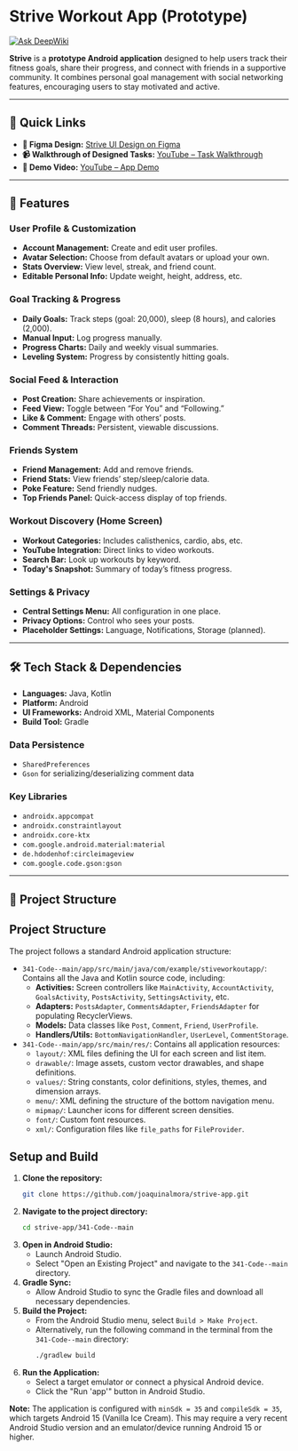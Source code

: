# Strive Workout App (Prototype)
[![Ask DeepWiki](https://devin.ai/assets/askdeepwiki.png)](https://deepwiki.com/joaquinalmora/strive-app)

**Strive** is a **prototype Android application** designed to help users track their fitness goals, share their progress, and connect with friends in a supportive community. It combines personal goal management with social networking features, encouraging users to stay motivated and active.

---

## 📎 Quick Links

- **🧩 Figma Design:** [Strive UI Design on Figma](https://www.figma.com/design/wFugJGhi50llF3GCcyN0QN/strive-design?node-id=0-1&t=sq1zaeKJLqJSEOs6-1)
- **📹 Walkthrough of Designed Tasks:** [YouTube – Task Walkthrough](https://youtu.be/RvhzrlbUNYE)
- **📱 Demo Video:** [YouTube – App Demo](https://www.youtube.com/watch?v=Wld4pcqKDyM&ab_channel=SamiJaffri)

---

## 🚀 Features

### User Profile & Customization

- **Account Management:** Create and edit user profiles.
- **Avatar Selection:** Choose from default avatars or upload your own.
- **Stats Overview:** View level, streak, and friend count.
- **Editable Personal Info:** Update weight, height, address, etc.

### Goal Tracking & Progress

- **Daily Goals:** Track steps (goal: 20,000), sleep (8 hours), and calories (2,000).
- **Manual Input:** Log progress manually.
- **Progress Charts:** Daily and weekly visual summaries.
- **Leveling System:** Progress by consistently hitting goals.

### Social Feed & Interaction

- **Post Creation:** Share achievements or inspiration.
- **Feed View:** Toggle between “For You” and “Following.”
- **Like & Comment:** Engage with others’ posts.
- **Comment Threads:** Persistent, viewable discussions.

### Friends System

- **Friend Management:** Add and remove friends.
- **Friend Stats:** View friends’ step/sleep/calorie data.
- **Poke Feature:** Send friendly nudges.
- **Top Friends Panel:** Quick-access display of top friends.

### Workout Discovery (Home Screen)

- **Workout Categories:** Includes calisthenics, cardio, abs, etc.
- **YouTube Integration:** Direct links to video workouts.
- **Search Bar:** Look up workouts by keyword.
- **Today's Snapshot:** Summary of today’s fitness progress.

### Settings & Privacy

- **Central Settings Menu:** All configuration in one place.
- **Privacy Options:** Control who sees your posts.
- **Placeholder Settings:** Language, Notifications, Storage (planned).

---

## 🛠️ Tech Stack & Dependencies

- **Languages:** Java, Kotlin
- **Platform:** Android
- **UI Frameworks:** Android XML, Material Components
- **Build Tool:** Gradle

### Data Persistence

- `SharedPreferences`
- `Gson` for serializing/deserializing comment data

### Key Libraries

- `androidx.appcompat`
- `androidx.constraintlayout`
- `androidx.core-ktx`
- `com.google.android.material:material`
- `de.hdodenhof:circleimageview`
- `com.google.code.gson:gson`

---

## 📁 Project Structure
## Project Structure
The project follows a standard Android application structure:
*   `341-Code--main/app/src/main/java/com/example/stiveworkoutapp/`: Contains all the Java and Kotlin source code, including:
    *   **Activities:** Screen controllers like `MainActivity`, `AccountActivity`, `GoalsActivity`, `PostsActivity`, `SettingsActivity`, etc.
    *   **Adapters:** `PostsAdapter`, `CommentsAdapter`, `FriendsAdapter` for populating RecyclerViews.
    *   **Models:** Data classes like `Post`, `Comment`, `Friend`, `UserProfile`.
    *   **Handlers/Utils:** `BottomNavigationHandler`, `UserLevel`, `CommentStorage`.
*   `341-Code--main/app/src/main/res/`: Contains all application resources:
    *   `layout/`: XML files defining the UI for each screen and list item.
    *   `drawable/`: Image assets, custom vector drawables, and shape definitions.
    *   `values/`: String constants, color definitions, styles, themes, and dimension arrays.
    *   `menu/`: XML defining the structure of the bottom navigation menu.
    *   `mipmap/`: Launcher icons for different screen densities.
    *   `font/`: Custom font resources.
    *   `xml/`: Configuration files like `file_paths` for `FileProvider`.

## Setup and Build
1.  **Clone the repository:**
    ```bash
    git clone https://github.com/joaquinalmora/strive-app.git
    ```
2.  **Navigate to the project directory:**
    ```bash
    cd strive-app/341-Code--main
    ```
3.  **Open in Android Studio:**
    *   Launch Android Studio.
    *   Select "Open an Existing Project" and navigate to the `341-Code--main` directory.
4.  **Gradle Sync:**
    *   Allow Android Studio to sync the Gradle files and download all necessary dependencies.
5.  **Build the Project:**
    *   From the Android Studio menu, select `Build > Make Project`.
    *   Alternatively, run the following command in the terminal from the `341-Code--main` directory:
        ```bash
        ./gradlew build
        ```
6.  **Run the Application:**
    *   Select a target emulator or connect a physical Android device.
    *   Click the "Run 'app'" button in Android Studio.

**Note:** The application is configured with `minSdk = 35` and `compileSdk = 35`, which targets Android 15 (Vanilla Ice Cream). This may require a very recent Android Studio version and an emulator/device running Android 15 or higher.
